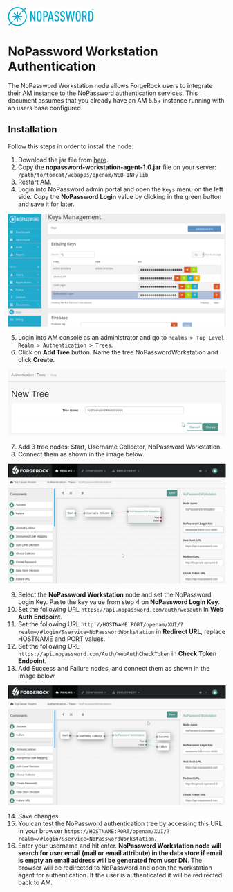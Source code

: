 ![image alt text](/images/nopassword_logo.png)

# NoPassword Workstation Authentication

The NoPassword Workstation node allows ForgeRock users to integrate their AM instance to the NoPassword authentication services.
This document assumes that you already have an AM 5.5+ instance running with an users base configured.

## Installation

Follow this steps in order to install the node:

1. Download the jar file from [here](https://raw.githubusercontent.com/NoPasswordRepo/NoPasswordOpenAMWorkstation/master/target/nopassword-openam-workstation-auth-1.0.zip).
2. Copy the **nopassword-workstation-agent-1.0.jar** file on your server: `/path/to/tomcat/webapps/openam/WEB-INF/lib`
3. Restart AM.
4. Login into NoPassword admin portal and open the `Keys` menu on the left side. Copy the **NoPassword Login** value by clicking in the green button and save it for later.

![image alt text](/images/nopassword_login_key.png)

5. Login into AM console as an administrator and go to `Realms > Top Level Realm > Authentication > Trees`.
6. Click on **Add Tree** button. Name the tree NoPasswordWorkstation and click **Create**.

![image](/images/add_tree.png)

7. Add 3 tree nodes: Start, Username Collector, NoPassword Workstation.
8. Connect them as shown in the image below.

![image](/images/tree_1.png)

9. Select the **NoPassword Workstation** node and set the NoPassword Login Key. Paste the key value from step 4 on **NoPassword Login Key**. 
10. Set the following URL `https://api.nopassword.com/auth/webauth` in **Web Auth Endpoint**.
11. Set the following URL `http://HOSTNAME:PORT/openam/XUI/?realm=/#login/&service=NoPasswordWorkstation` in **Redirect URL**, replace HOSTNAME and PORT values.
12. Set the following URL `https://api.nopassword.com/Auth/WebAuthCheckToken` in **Check Token Endpoint**.
13. Add Success and Failure nodes, and connect them as shown in the image below.

![image](/images/tree_2.png)

14. Save changes.
15. You can test the NoPassword authentication tree by accessing this URL in your browser `https://HOSTNAME:PORT/openam/XUI/?realm=/#login/&service=NoPasswordWorkstation`.</br>
16. Enter your username and hit enter. **NoPassword Workstation node will search for user email (mail or email attribute) in the data store if email is empty an email address will be generated from user DN**. The browser will be redirected to NoPassword and open the workstation agent for authentication. If the user is authenticated it will be redirected back to AM.